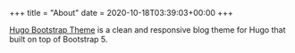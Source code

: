 +++
title = "About"
date = 2020-10-18T03:39:03+00:00
+++

[Hugo Bootstrap Theme](https://github.com/razonyang/hugo-theme-bootstrap) is a clean and responsive blog theme for Hugo that built on top of Bootstrap 5.

<!--more-->

